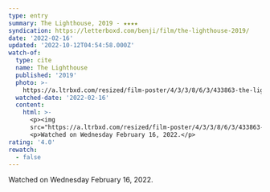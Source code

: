 ```yaml
---
type: entry
summary: The Lighthouse, 2019 - ★★★★
syndication: https://letterboxd.com/benji/film/the-lighthouse-2019/
date: '2022-02-16'
updated: '2022-10-12T04:54:58.000Z'
watch-of:
  type: cite
  name: The Lighthouse
  published: '2019'
  photo: >-
    https://a.ltrbxd.com/resized/film-poster/4/3/3/8/6/3/433863-the-lighthouse-0-600-0-900-crop.jpg?v=ee97005537
  watched-date: '2022-02-16'
  content:
    html: >-
      <p><img
      src="https://a.ltrbxd.com/resized/film-poster/4/3/3/8/6/3/433863-the-lighthouse-0-600-0-900-crop.jpg?v=ee97005537"/></p>
      <p>Watched on Wednesday February 16, 2022.</p>
rating: '4.0'
rewatch:
  - false
---
```

Watched on Wednesday February 16, 2022.
